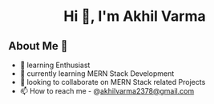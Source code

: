 <h1 align="center">Hi 👋, I'm Akhil Varma</h1>

## About Me :wave:

- 👋 learning Enthusiast 
- 🌱 currently learning MERN Stack Development
- 💞️ looking to collaborate on MERN Stack related Projects
- 📫 How to reach me - @akhilvarma2378@gmail.com





